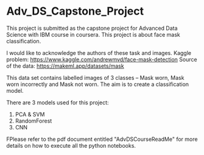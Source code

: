 # Adv_DS_Capstone_Project


This project is submitted as the capstone project for Advanced Data Science with IBM course in coursera. 
This project is about face mask classification.

I would like to acknowledge the authors of these task and images.
Kaggle problem: https://www.kaggle.com/andrewmvd/face-mask-detection
Source of the data: https://makeml.app/datasets/mask

This data set contains labelled images of 3 classes – Mask worn, Mask worn incorrectly and Mask not worn. 
The aim is to create a classification model.

There are 3 models used for this project:
  1) PCA & SVM
  2) RandomForest
  3) CNN
  
 FPlease refer to the pdf document entitled "AdvDSCourseReadMe" for more details on how to execute all the python notebooks.
